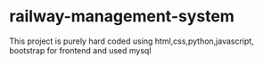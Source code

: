 # railway-management-system
This project is purely hard coded using html,css,python,javascript, bootstrap for frontend and used mysql 

